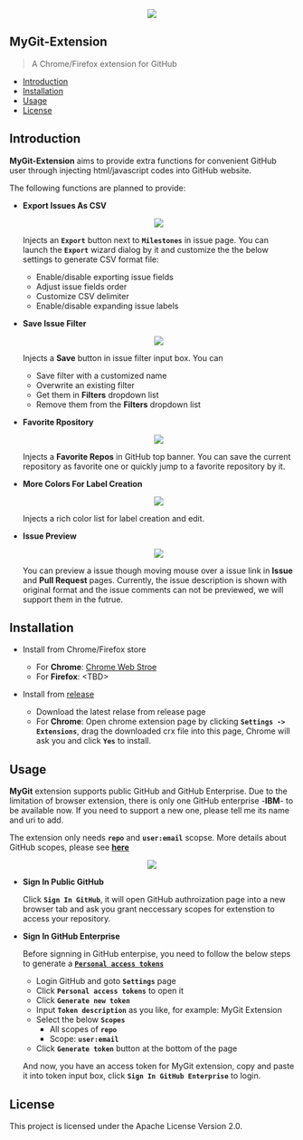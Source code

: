 <p align="center">
<img src="https://cloud.githubusercontent.com/assets/20178358/25707981/bf9d977a-3117-11e7-9ad4-1580be79ff13.png"/>
</p>

## MyGit-Extension

> A Chrome/Firefox extension for GitHub

- [Introduction](#introduction)
- [Installation](#installation)
- [Usage](#usage)
- [License](#license)

## Introduction

**MyGit-Extension** aims to provide extra functions for convenient GitHub user through injecting html/javascript codes into GitHub website. 

The following functions are planned to provide:
 - **Export Issues As CSV**
 
   <p align="center">
   <img src="https://cloud.githubusercontent.com/assets/20178358/25611688/9a133744-2f5a-11e7-93de-7ac651b8d9d6.png"/>
   </p>
   
   Injects an **```Export```** button next to **```Milestones```** in issue page. You can launch the **```Export```** wizard dialog by it and customize the the below settings to generate CSV format file:
   - Enable/disable exporting issue fields
   - Adjust issue fields order
   - Customize CSV delimiter
   - Enable/disable expanding issue labels
   
 - **Save Issue Filter**
   
   <p align="center">
   <img src="https://cloud.githubusercontent.com/assets/20178358/25797286/183d4d18-340f-11e7-908a-f0c5af3d5dc8.png"/>
   </p>
   
   Injects a **Save** button in issue filter input box. You can
   - Save filter with a customized name
   - Overwrite an existing filter
   - Get them in **Filters** dropdown list
   - Remove them from the **Filters** dropdown list
   
 - **Favorite Rpository**
 
   <p align="center">
   <img src="https://cloud.githubusercontent.com/assets/20178358/25611698/9fce49ee-2f5a-11e7-8b86-c7c76893a8e7.png"/>
   </p>
   
   Injects a **Favorite Repos** in GitHub top banner. You can save the current repository as favorite one or quickly jump to a favorite repository by it.
   
 - **More Colors For Label Creation**
 
   <p align="center">
   <img src="https://cloud.githubusercontent.com/assets/20178358/25891123/78414752-35a2-11e7-9483-aa9fd51b67a1.png"/>
   </p>
   
   Injects a rich color list for label creation and edit.
 - **Issue Preview**
 
   <p align="center">
   <img src="https://cloud.githubusercontent.com/assets/20178358/26236960/a025405c-3ca5-11e7-995a-283f81bbfca9.png"/>
   </p>
  
   You can preview a issue though moving mouse over a issue link in **Issue** and **Pull Request** pages. Currently, the issue description is shown with original format and the issue comments can not be previewed, we will support them in the futrue.
   
## Installation

  * Install from Chrome/Firefox store
  
    - For **Chrome**: [Chrome Web Stroe](https://chrome.google.com/webstore/detail/mygit/oaiohmmoefnkfdbjjkjnconhnhpiigel?hl=en)
    - For **Firefox**: &lt;TBD&gt;
    
  * Install from [release](https://github.com/eschao/MyGit-Extension/releases)
  
    - Download the latest relase from release page
    - For **Chrome**: Open chrome extension page by clicking **```Settings -> Extensions```**, drag the downloaded crx file into this page, Chrome will ask you and click **```Yes```** to install.
 
## Usage

**MyGit** extension supports public GitHub and GitHub Enterprise. Due to the limitation of browser extension, there is only one GitHub enterprise -**IBM**- to be available now. If you need to support a new one, please tell me its name and uri to add.

The extension only needs **```repo```** and **```user:email```** scopse. More details about GitHub scopes, please see **[here](https://developer.github.com/enterprise/2.8/v3/oauth/#scopes)**

  <p align="center">
  <img src="https://cloud.githubusercontent.com/assets/20178358/25709862/1e39e8e2-311d-11e7-92bd-af22931d6f22.png"/>
  </p>

  * **Sign In Public GitHub**
  
    Click **```Sign In GitHub```**, it will open GitHub authroization page into a new browser tab and ask you grant neccessary scopes for extenstion to access your repository.
  
  * **Sign In GitHub Enterprise**
  
    Before signning in GitHub enterpise, you need to follow the below steps to generate a **[```Personal access tokens```](https://help.github.com/articles/creating-a-personal-access-token-for-the-command-line/)** 
    - Login GitHub and goto **```Settings```** page
    - Click **```Personal access tokens```** to open it
    - Click **```Generate new token```** 
    - Input **```Token description```** as you like, for example: MyGit Extension
    - Select the below **```Scopes```**
      * All scopes of **```repo```**
      * Scope: **```user:email```**
    - Click **```Generate token```** button at the bottom of the page
    
    And now, you have an access token for MyGit extension, copy and paste it into token input box, click **```Sign In GitHub Enterprise```** to login.

## License

This project is licensed under the Apache License Version 2.0.


